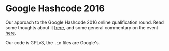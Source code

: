 # Google Hashcode 2016

Our approach to the Google Hashcode 2016 online qualification round.
Read some thoughts about it [here](http://reitzig.github.io/ramblings/2016/google-hashcode-2016-our-approach),
and some general commentary on the event [here](http://reitzig.github.io/ramblings/2016/google-hashcode-2016-impressions).

Our code is GPLv3, the `.in` files are Google's.

